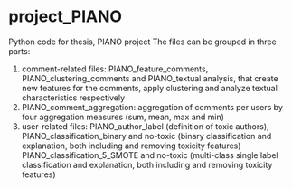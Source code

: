 # project_PIANO
Python code for thesis, PIANO project
The files can be grouped in three parts:

1) comment-related files: PIANO_feature_comments, PIANO_clustering_comments and PIANO_textual analysis, that create new features for the comments, apply clustering and analyze textual characteristics respectively
2) PIANO_comment_aggregation: aggregation of comments per users by four aggregation measures (sum, mean, max and min)
3) user-related files: PIANO_author_label (definition of toxic authors), PIANO_classification_binary and no-toxic (binary classification and explanation, both including and removing toxicity features) PIANO_classification_5_SMOTE and no-toxic (multi-class single label classification and explanation, both including and removing toxicity features)
    
     


